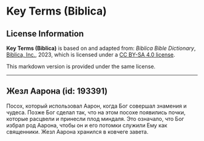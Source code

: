 # Key Terms (Biblica)

## License Information

**Key Terms (Biblica)** is based on and adapted from: _Biblica Bible Dictionary_, [Biblica, Inc.](https://www.biblica.com/), 2023, which is licensed under a [CC BY-SA 4.0 license](https://creativecommons.org/licenses/by-sa/4.0/legalcode.en).

This markdown version is provided under the same license.



--------------------------------

## Жезл Аарона (id: 193391)

Посох, который использовал Аарон, когда Бог совершал знамения и чудеса. Позже Бог сделал так, что на этом посохе появились почки, которые расцвели и принесли плод миндаля. Это означало, что Бог избрал род Аарона, чтобы он и его потомки служили Ему как священники. Жезл Аарона хранился в ковчеге завета.


